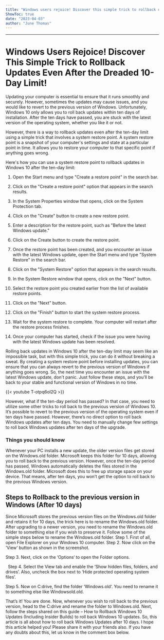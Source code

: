 ```yaml
---
title: "Windows users rejoice! Discover this simple trick to rollback updates even AFTER the dreaded 10 day limit!"
ShowToc: true 
date: "2023-04-03"
author: "June Thomas"
---
```

*****
# Windows Users Rejoice! Discover This Simple Trick to Rollback Updates Even After the Dreaded 10-Day Limit!

Updating your computer is essential to ensure that it runs smoothly and securely. However, sometimes the updates may cause issues, and you would like to revert to the previous version of Windows. Unfortunately, Windows 10 only allows you to roll back updates within ten days of installation. After the ten days have passed, you are stuck with the latest version of the operating system, whether you like it or not.

However, there is a way to rollback updates even after the ten-day limit using a simple trick that involves a system restore point. A system restore point is a snapshot of your computer's settings and state at a particular point in time. It allows you to restore your computer to that specific point if anything goes wrong.

Here's how you can use a system restore point to rollback updates in Windows 10 after the ten-day limit:

1. Open the Start menu and type "Create a restore point" in the search bar.

2. Click on the "Create a restore point" option that appears in the search results.

3. In the System Properties window that opens, click on the System Protection tab.

4. Click on the "Create" button to create a new restore point.

5. Enter a description for the restore point, such as "Before the latest Windows update."

6. Click on the Create button to create the restore point.

7. Once the restore point has been created, and you encounter an issue with the latest Windows update, open the Start menu and type "System Restore" in the search bar.

8. Click on the "System Restore" option that appears in the search results.

9. In the System Restore window that opens, click on the "Next" button.

10. Select the restore point you created earlier from the list of available restore points.

11. Click on the "Next" button.

12. Click on the "Finish" button to start the system restore process.

13. Wait for the system restore to complete. Your computer will restart after the restore process finishes.

14. Once your computer has started, check if the issue you were having with the latest Windows update has been resolved.

Rolling back updates in Windows 10 after the ten-day limit may seem like an impossible task, but with this simple trick, you can do it without breaking a sweat. By creating a system restore point before installing updates, you can ensure that you can always revert to the previous version of Windows if anything goes wrong. So, the next time you encounter an issue with the latest Windows update, don't panic. Just follow these steps, and you'll be back to your stable and functional version of Windows in no time.

{{< youtube T-otpq6oI2Q >}} 



However, what if the ten-day period has passed? In that case, you need to utilize some other tricks to roll back to the previous version of Windows 10. It’s possible to revert to the previous version of the operating system even if ten days have passed.
However, there’s no direct option to roll back Windows updates after ten days. You need to manually change few settings to roll back Windows updates after ten days of the upgrade.

 
### Things you should know


Whenever your PC installs a new update, the older version files get stored on the Windows.old folder. Microsoft keeps this folder for 10 days, allowing you to roll back to the previous version.
However, once the ten-day period has passed, Windows automatically deletes the files stored in the Windows.old folder. Microsoft does this to free up storage space on your device. That means, after ten days, you won’t get the option to roll back to the previous Windows version.

 
## Steps to Rollback to the previous version in Windows (After 10 days)


Since Microsoft stores the previous version files on the Windows.old folder and retains it for 10 days, the trick here is to rename the Windows.old folder.
After upgrading to a newer version, you need to rename the Windows.old folder to something else if you wish to preserve it. Follow some of the simple steps below to rename the Windows.old folder.
Step 1. First of all, open File Explorer on your Windows 10 computer.
Step 2. Now click on the ‘View‘ button as shown in the screenshot.

Step 3. Next, click on the ‘Options‘ to open the Folder options.

 
Step 4. Select the View tab and enable the ‘Show hidden files, folders, and drives’. Also, uncheck the box next to ‘Hide protected operating system files’.

Step 5. Now on C:drive, find the folder ‘Windows.old’. You need to rename it to something else like Windowsold.old.


That’s it! You are done. Now, whenever you wish to roll back to the previous version, head to the C:drive and rename the folder to Windows.old. Next, follow the steps shared on this guide – How to Rollback Windows 10 Updates (Including Insider Builds) to roll back Windows 10 updates.
So, this article is all about how to roll back Windows Updates after 10 days. I hope this article helped you! Please share it with your friends also. If you have any doubts about this, let us know in the comment box below.






